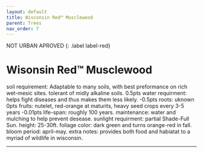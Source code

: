 ```yaml
---
layout: default
title: Wisconsin Red™ Musclewood
parent: Trees
nav_order: 7
---
```

NOT URBAN APROVED
{: .label label-red}
  # Wisonsin Red™ Musclewood

	
<div class="code-example" markdown="1">
	soil requirement: Adaptable to many soils, with best preformance on rich wet-mesic sites. tolerant of midly alkaline soils.			0.5pts
	water requirment: helps fight diseases and thus makes them less likely.			-0.5pts
	roots: uknown			0pts
	fruits: nutelet, red-orange at maturits, heavy seed crops every 3-5 years		-0.01pts
	life-span: roughly 100 years.													
	maintenance: water and mulching to help prevent desease.
	sunlight requirment: partial Shade-Full Sun.
	height: 25-30ft.
	foliage color: dark green and turns orange-red in fall.
	bloom period: april-may.
	extra notes: provides both food and habiatat to a myriad of wildlife in wisconsin.
</div>

---